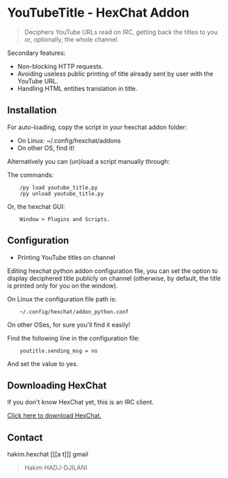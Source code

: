 # YouTubeTitle - HexChat Addon #

> Deciphers YouTube URLs read on IRC, getting back the titles to you or, optionally, the whole channel.

Secondary features:
- Non-blocking HTTP requests.
- Avoiding useless public printing of title already sent by user with the YouTube URL.
- Handling HTML entities translation in title.

## Installation ##

For auto-loading, copy the script in your hexchat addon folder:

+ On Linux: ~/.config/hexchat/addons 
+ On other OS, find it!

Alternatively you can (un)load a script manually through:

The commands:
 
		/py load youtube_title.py
		/py unload youtube_title.py
 
 Or, the hexchat GUI: 
 
		Window > Plugins and Scripts.

## Configuration ##

* Printing YouTube titles on channel

Editing hexchat python addon configuration file, you can set the option to display deciphered title publicly on channel (otherwise, by default, the title is printed only for you on the window).

On Linux the configuration file path is: 

		~/.config/hexchat/addon_python.conf
		
On other OSes, for sure you'll find it easily!

Find the following line in the configuration file:

		youtitle.sending_msg = no

And set the value to yes.

## Downloading HexChat ##

If you don't know HexChat yet, this is an IRC client.

[Click here to download HexChat.](https://hexchat.github.io/downloads.html)

## Contact ##

hakim.hexchat 
[[[a t]]] gmail

> Hakim HADJ-DJILANI
